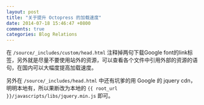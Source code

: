 ```yaml
---
layout: post
title: "关于提升 Octopress 的加载速度"
date: 2014-07-18 15:46:47 +0800
comments: true
categories: Blog Relations
---
```


在 `/source/_includes/custom/head.html` 注释掉两句下载Google font的link标签，另外就是尽量不要使用站外的资源，可以查看各个文件中引用外部的资源的语句，在国内可以大幅度提高加载速度。

另外在 `/source/_includes/head.html` 中还有坑爹的用 Google 的 jquery cdn，明明本地有，所以果断改为本地的 `{{ root_url }}/javascripts/libs/jquery.min.js` 即可。